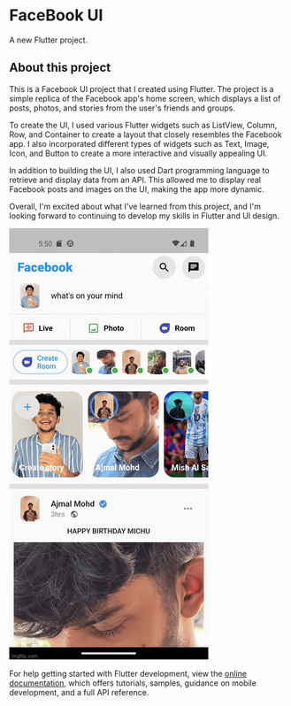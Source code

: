 # FaceBook UI

A new Flutter project.

## About this project


This is a Facebook UI project that I created using Flutter. The project is a simple replica of the Facebook app's home screen, which displays a list of posts, photos, and stories from the user's friends and groups.

To create the UI, I used various Flutter widgets such as ListView, Column, Row, and Container to create a layout that closely resembles the Facebook app. I also incorporated different types of widgets such as Text, Image, Icon, and Button to create a more interactive and visually appealing UI.

In addition to building the UI, I also used Dart programming language to retrieve and display data from an API. This allowed me to display real Facebook posts and images on the UI, making the app more dynamic.

Overall, I'm excited about what I've learned from this project, and I'm looking forward to continuing to develop my skills in Flutter and UI design.




![](https://github.com/ASNoufal/FaceBookUI/blob/master/7cax5y.gif)






For help getting started with Flutter development, view the
[online documentation](https://docs.flutter.dev/), which offers tutorials,
samples, guidance on mobile development, and a full API reference.
